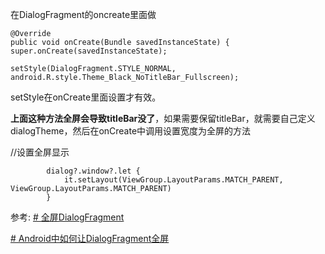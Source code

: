 

在DialogFragment的oncreate里面做
```
@Override
public void onCreate(Bundle savedInstanceState) {
super.onCreate(savedInstanceState);

setStyle(DialogFragment.STYLE_NORMAL, android.R.style.Theme_Black_NoTitleBar_Fullscreen);
```
setStyle在onCreate里面设置才有效。

**上面这种方法全屏会导致titleBar没了**，如果需要保留titleBar，就需要自己定义dialogTheme，然后在onCreate中调用设置宽度为全屏的方法


//设置全屏显示
```
        dialog?.window?.let {
            it.setLayout(ViewGroup.LayoutParams.MATCH_PARENT, ViewGroup.LayoutParams.MATCH_PARENT)
        }
```

参考:
[# 全屏DialogFragment](https://blog.csdn.net/ganduwei/article/details/120107629)

[# Android中如何让DialogFragment全屏](https://blog.csdn.net/ganduwei/article/details/120107629)
